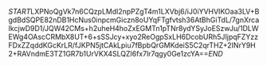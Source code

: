 $START$LXPNoQgVk7n6CQzpLMdl2npPZgT4m1LXVbj6/iJ0iYVHVIKOaa3LV+BgdBdSQPE82nDB1HcNus0inpcmGiczn8oUYqFTgfvtsh36AtBhGiTdL/7gnXrcaIkcjwD9D1/JQW42CMs+h2uheH4hoZxEGMTn1pTNr8ydYSyJoESzwJu/1DLWEWg4OAscCRMbX8UT+6+sSSJcy+xyo2ReOgpSxLH6DcobURh5JIjpqFZYzzFDxZZqddKGcKrLR/fJKPN5jtCAkLpiu7fBpbQrGMKdeiS5C2qrTHZ+2INrY9H2+RAVndmE3TZ1GR7b1UrVKX4SLQZl6fx7lr7qgy0Ge1zcYA==$END$